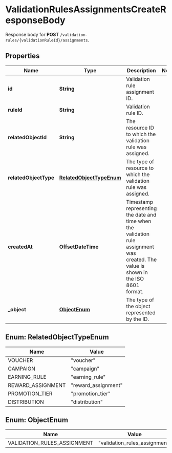 

# ValidationRulesAssignmentsCreateResponseBody

Response body for **POST** `/validation-rules/{validationRuleId}/assignments`.

## Properties

| Name | Type | Description | Notes |
|------------ | ------------- | ------------- | -------------|
|**id** | **String** | Validation rule assignment ID. |  |
|**ruleId** | **String** | Validation rule ID. |  |
|**relatedObjectId** | **String** | The resource ID to which the validation rule was assigned. |  |
|**relatedObjectType** | [**RelatedObjectTypeEnum**](#RelatedObjectTypeEnum) | The type of resource to which the validation rule was assigned. |  |
|**createdAt** | **OffsetDateTime** | Timestamp representing the date and time when the validation rule assignment was created. The value is shown in the ISO 8601 format. |  |
|**_object** | [**ObjectEnum**](#ObjectEnum) | The type of the object represented by the ID. |  |



## Enum: RelatedObjectTypeEnum

| Name | Value |
|---- | -----|
| VOUCHER | &quot;voucher&quot; |
| CAMPAIGN | &quot;campaign&quot; |
| EARNING_RULE | &quot;earning_rule&quot; |
| REWARD_ASSIGNMENT | &quot;reward_assignment&quot; |
| PROMOTION_TIER | &quot;promotion_tier&quot; |
| DISTRIBUTION | &quot;distribution&quot; |



## Enum: ObjectEnum

| Name | Value |
|---- | -----|
| VALIDATION_RULES_ASSIGNMENT | &quot;validation_rules_assignment&quot; |



